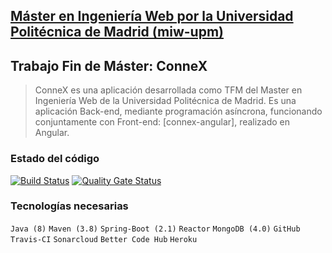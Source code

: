 ## [Máster en Ingeniería Web por la Universidad Politécnica de Madrid (miw-upm)](http://miw.etsisi.upm.es)
## Trabajo Fin de Máster: **ConneX**
> ConneX es una aplicación desarrollada como TFM del Master en Ingeniería Web de la Universidad Politécnica de Madrid. Es una aplicación Back-end,
mediante programación asíncrona, funcionando conjuntamente con Front-end: [connex-angular], 
realizado en Angular.

### Estado del código  
[![Build Status](https://app.travis-ci.com/Pedrito-1997/connex-spring.svg?branch=develop)](https://app.travis-ci.com/Pedrito-1997/connex-spring)
[![Quality Gate Status](https://sonarcloud.io/api/project_badges/measure?project=es.upm.miw%3Aconnex-spring&metric=alert_status)](https://sonarcloud.io/summary/new_code?id=es.upm.miw%3Aconnex-spring)

### Tecnologías necesarias
`Java (8)` `Maven (3.8)` `Spring-Boot (2.1)` `Reactor` `MongoDB (4.0)` `GitHub` `Travis-CI` `Sonarcloud` `Better Code Hub` `Heroku`